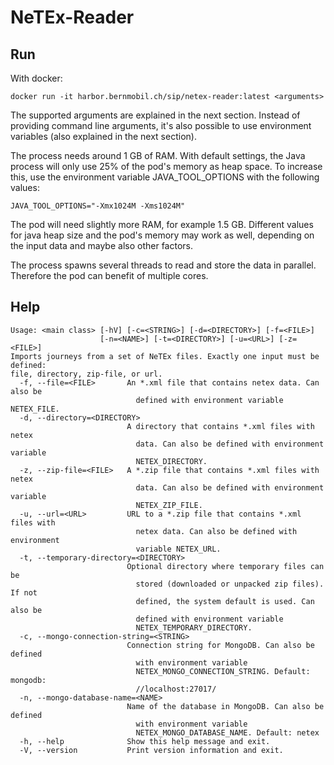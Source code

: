 # NeTEx-Reader

## Run

With docker:

	docker run -it harbor.bernmobil.ch/sip/netex-reader:latest <arguments>

The supported arguments are explained in the next section. Instead of providing command line arguments, it's also
possible to use environment variables (also explained in the next section).

The process needs around 1 GB of RAM. With default settings, the Java process will only use 25% of the pod's memory
as heap space. To increase this, use the environment variable JAVA_TOOL_OPTIONS with the following values:

	JAVA_TOOL_OPTIONS="-Xmx1024M -Xms1024M"

The pod will need slightly more RAM, for example 1.5 GB. Different values for java heap size and the pod's memory
may work as well, depending on the input data and maybe also other factors.

The process spawns several threads to read and store the data in parallel. Therefore the pod can benefit of multiple
cores.

## Help
```
Usage: <main class> [-hV] [-c=<STRING>] [-d=<DIRECTORY>] [-f=<FILE>]
                    [-n=<NAME>] [-t=<DIRECTORY>] [-u=<URL>] [-z=<FILE>]
Imports journeys from a set of NeTEx files. Exactly one input must be defined:
file, directory, zip-file, or url.
  -f, --file=<FILE>       An *.xml file that contains netex data. Can also be
                            defined with environment variable NETEX_FILE.
  -d, --directory=<DIRECTORY>
                          A directory that contains *.xml files with netex
                            data. Can also be defined with environment variable
                            NETEX_DIRECTORY.
  -z, --zip-file=<FILE>   A *.zip file that contains *.xml files with netex
                            data. Can also be defined with environment variable
                            NETEX_ZIP_FILE.
  -u, --url=<URL>         URL to a *.zip file that contains *.xml files with
                            netex data. Can also be defined with environment
                            variable NETEX_URL.
  -t, --temporary-directory=<DIRECTORY>
                          Optional directory where temporary files can be
                            stored (downloaded or unpacked zip files). If not
                            defined, the system default is used. Can also be
                            defined with environment variable
                            NETEX_TEMPORARY_DIRECTORY.
  -c, --mongo-connection-string=<STRING>
                          Connection string for MongoDB. Can also be defined
                            with environment variable
                            NETEX_MONGO_CONNECTION_STRING. Default: mongodb:
                            //localhost:27017/
  -n, --mongo-database-name=<NAME>
                          Name of the database in MongoDB. Can also be defined
                            with environment variable
                            NETEX_MONGO_DATABASE_NAME. Default: netex
  -h, --help              Show this help message and exit.
  -V, --version           Print version information and exit.
```

